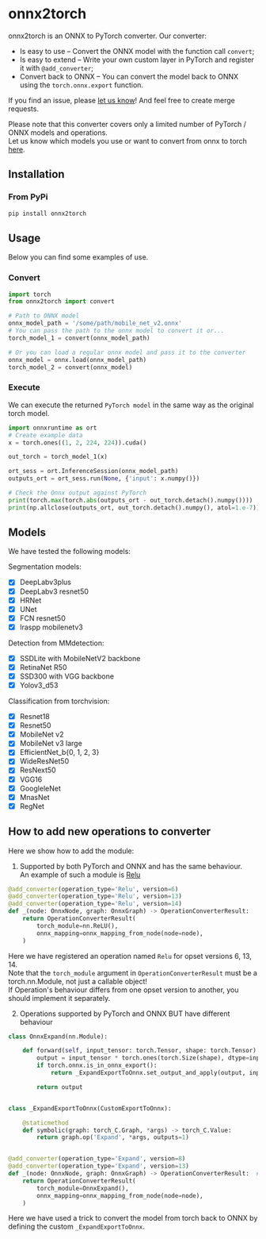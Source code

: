 # onnx2torch

onnx2torch is an ONNX to PyTorch converter. 
Our converter:
* Is easy to use – Convert the ONNX model with the function call ``convert``;
* Is easy to extend – Write your own custom layer in PyTorch and register it with ``@add_converter``;
* Convert back to ONNX – You can convert the model back to ONNX using the ``torch.onnx.export`` function.

If you find an issue, please [let us know](https://github.com/ENOT-AutoDL/onnx2torch/issues)! And feel free to create merge requests.

Please note that this converter covers only a limited number of PyTorch / ONNX models and operations.  
Let us know which models you use or want to convert from onnx to torch [here](https://github.com/ENOT-AutoDL/onnx2torch/discussions).

## Installation

### From PyPi

```bash
pip install onnx2torch
```

## Usage

Below you can find some examples of use.

### Convert
```python
import torch
from onnx2torch import convert

# Path to ONNX model
onnx_model_path = '/some/path/mobile_net_v2.onnx'
# You can pass the path to the onnx model to convert it or...
torch_model_1 = convert(onnx_model_path)

# Or you can load a regular onnx model and pass it to the converter
onnx_model = onnx.load(onnx_model_path)
torch_model_2 = convert(onnx_model)
```

### Execute

We can execute the returned ``PyTorch model`` in the same way as the original torch model.

```python
import onnxruntime as ort
# Create example data
x = torch.ones((1, 2, 224, 224)).cuda()

out_torch = torch_model_1(x)

ort_sess = ort.InferenceSession(onnx_model_path)
outputs_ort = ort_sess.run(None, {'input': x.numpy()})

# Check the Onnx output against PyTorch
print(torch.max(torch.abs(outputs_ort - out_torch.detach().numpy())))
print(np.allclose(outputs_ort, out_torch.detach().numpy(), atol=1.e-7))
```

## Models

We have tested the following models:

Segmentation models:
- [x] DeepLabv3plus
- [x] DeepLabv3 resnet50
- [x] HRNet
- [x] UNet
- [x] FCN resnet50
- [x] lraspp mobilenetv3

Detection  from MMdetection:
- [x] SSDLite with MobileNetV2 backbone
- [x] RetinaNet R50
- [x] SSD300 with VGG backbone
- [x] Yolov3_d53

Classification from torchvision:
- [x] Resnet18
- [x] Resnet50
- [x] MobileNet v2
- [x] MobileNet v3 large
- [x] EfficientNet_b{0, 1, 2, 3}
- [x] WideResNet50
- [x] ResNext50
- [x] VGG16
- [x] GoogleleNet
- [x] MnasNet
- [x] RegNet

## How to add new operations to converter

Here we show how to add the module:
1. Supported by both PyTorch and ONNX and has the same behaviour.  
An example of such a module is [Relu](./onnx2torch/node_converters/activations.py)
```python
@add_converter(operation_type='Relu', version=6)
@add_converter(operation_type='Relu', version=13)
@add_converter(operation_type='Relu', version=14)
def _(node: OnnxNode, graph: OnnxGraph) -> OperationConverterResult:
    return OperationConverterResult(
        torch_module=nn.ReLU(),
        onnx_mapping=onnx_mapping_from_node(node=node),
    )
```
Here we have registered an operation named ``Relu`` for opset versions 6, 13, 14.  
Note that the ``torch_module`` argument in ``OperationConverterResult`` must be a torch.nn.Module, not just a callable object!  
If Operation's behaviour differs from one opset version to another, you should implement it separately.

2. Operations supported by PyTorch and ONNX BUT have different behaviour
```python
class OnnxExpand(nn.Module):

    def forward(self, input_tensor: torch.Tensor, shape: torch.Tensor) -> torch.Tensor:
        output = input_tensor * torch.ones(torch.Size(shape), dtype=input_tensor.dtype, device=input_tensor.device)
        if torch.onnx.is_in_onnx_export():
            return _ExpandExportToOnnx.set_output_and_apply(output, input_tensor, shape)

        return output


class _ExpandExportToOnnx(CustomExportToOnnx):

    @staticmethod
    def symbolic(graph: torch_C.Graph, *args) -> torch_C.Value:
        return graph.op('Expand', *args, outputs=1)


@add_converter(operation_type='Expand', version=8)
@add_converter(operation_type='Expand', version=13)
def _(node: OnnxNode, graph: OnnxGraph) -> OperationConverterResult:  # pylint: disable=unused-argument
    return OperationConverterResult(
        torch_module=OnnxExpand(),
        onnx_mapping=onnx_mapping_from_node(node=node),
    )
```

Here we have used a trick to convert the model from torch back to ONNX by defining the custom ``_ExpandExportToOnnx``.
